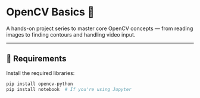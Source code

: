 # OpenCV Basics 🚀

A hands-on project series to master core OpenCV concepts — from reading images to finding contours and handling video input.

---

## 🔧 Requirements

Install the required libraries:

```bash
pip install opencv-python
pip install notebook  # If you're using Jupyter
